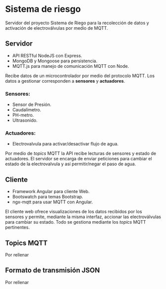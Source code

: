 # Sistema de riesgo
Servidor del proyecto Sistema de Riego para la recolección de datos y activación de electroválvulas por medio de MQTT.

## Servidor
- API RESTful NodeJS con Express.
- MongoDB y Mongoose para persistencia.
- MQTT.js para manejo de comunicación MQTT con Node.

Recibe datos de un microcontrolador por medio del protocolo MQTT. Los datos a gestionar corresponden a **sensores** y **actuadores**. 

### Sensores:
- Sensor de Presión.
- Caudalímetro.
- PH-metro.
- Ultrasonido.

### Actuadores:
- Electrovalvula para activar/desactivar flujo de agua.

Por medio de *topics* MQTT la API recibe lecturas de sensores y estado de actuadores. El servidor se encarga de enviar peticiones para cambiar el estado de la electrovalvula y así permitir/negar el paso de agua.

## Cliente
- Framework Angular para cliente Web.
- Bootswatch para temas Bootstrap.
- ngx-mqtt para usar MQTT con Angular.

El cliente web ofrece visualizaciones de los datos recibidos por los sensores y permite, mediante la misma interfaz, accionar las electroválvulas para cambiar su estado. Todo se gestiona mediante los *topics* MQTT pertinentes.

## Topics MQTT
Por rellenar

## Formato de transmisión JSON
Por rellenar
